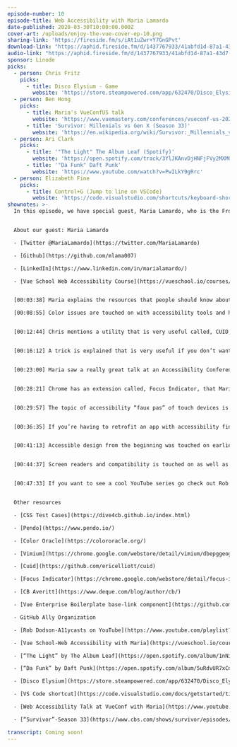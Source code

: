 ```yaml
---
episode-number: 10
episode-title: Web Accessibility with Maria Lamardo
date-published: 2020-03-30T10:00:00.000Z
cover-art: /uploads/enjoy-the-vue-cover-ep-10.png
sharing-link: 'https://fireside.fm/s/iAt1uZwr+Y7GnGPvt'
download-link: "https://aphid.fireside.fm/d/1437767933/41abfd1d-87a1-43d7-94d9-7fda3a5120e1/b5d3d549-40a3-4761-bdc0-2bd28803ef56.mp3\t"
audio-link: "https://aphid.fireside.fm/d/1437767933/41abfd1d-87a1-43d7-94d9-7fda3a5120e1/b5d3d549-40a3-4761-bdc0-2bd28803ef56.mp3\t"
sponsor: Linode
picks:
  - person: Chris Fritz
    picks:
      - title: Disco Elysium - Game
        website: 'https://store.steampowered.com/app/632470/Disco_Elysium/'
  - person: Ben Hong
    picks:
      - title: Maria's VueConfUS talk
        website: 'https://www.vuemastery.com/conferences/vueconf-us-2020'
      - title: 'Survivor: Millenials vs Gen X (Season 33)'
        website: 'https://en.wikipedia.org/wiki/Survivor:_Millennials_vs._Gen_X'
  - person: Ari Clark
    picks:
      - title: '"The Light" The Album Leaf (Spotify)'
        website: 'https://open.spotify.com/track/3YlJKAnvDjHNFjFVy2MXMG'
      - title: '"Da Funk" Daft Punk'
        website: 'https://www.youtube.com/watch?v=PwILkY9gRrc'
  - person: Elizabeth Fine
    picks:
      - title: Control+G (Jump to line on VSCode)
        website: 'https://code.visualstudio.com/shortcuts/keyboard-shortcuts-macos.pdf'
shownotes: >-
  In this episode, we have special guest, Maria Lamardo, who is the Front End Engineer at Pendo. She recently spoke at VueConf with Ben Hong and they were dressed in pink dinosaur outfits and Maria skated! Maria goes in depth about accessibility focus tools, and how she got into the Vue community, which is a passion of hers. Other topics brought up are color with accessibility, CUID, Vimium, and Focus Indicator.


  About our guest: Maria Lamardo

  - [Twitter @MariaLamardo](https://twitter.com/MariaLamardo)

  - [Github](https://github.com/mlama007)

  - [LinkedIn](https://www.linkedin.com/in/marialamardo/)

  - [Vue School Web Accessibility Course](https://vueschool.io/courses/web-accessibility-fundamentals)


  [00:03:38] Maria explains the resources that people should know about, tools, and techniques in the accessibility space. 

  [00:08:55] Color issues are touched on with accessibility tools and how to deal with it. An app called, “Color Oracle,” is brought up to help for the color impaired. 


  [00:12:44] Chris mentions a utility that is very useful called, CUID, which generates unique ideas.


  [00:16:12] A trick is explained that is very useful if you don’t want attributes to be passed and a Chrome extension called Vimium is mentioned.


  [00:23:00] Maria saw a really great talk at an Accessibility Conference by CB Averitt that you should check out.


  [00:28:21] Chrome has an extension called, Focus Indicator, that Maria says, “It’s really cute.” Hear what it does. 


  [00:29:57] The topic of accessibility “faux pas” of touch devices is discussed. 


  [00:36:35] If you’re having to retrofit an app with accessibility find out where you can start and where are places you can go to get easy wins. 


  [00:41:13] Accessible design from the beginning was touched on earlier, but now the discussion is on the bigger picture with layouts. 


  [00:44:37] Screen readers and compatibility is touched on as well as WCAG resources which have really good coding examples.


  [00:47:33] If you want to see a cool YouTube series go check out Rob Dodson’s “A11ycasts!” 


  Other resources

  - [CSS Test Cases](https://dive4cb.github.io/index.html)

  - [Pendo](https://www.pendo.io/)

  - [Color Oracle](https://colororacle.org/)

  - [Vimium](https://chrome.google.com/webstore/detail/vimium/dbepggeogbaibhgnhhndojpepiihcmeb?hl=en)

  - [Cuid](https://github.com/ericelliott/cuid)

  - [Focus Indicator](https://chrome.google.com/webstore/detail/focus-indicator/heeoeadndnhebmfebjccbhmccmaoedlf?hl=en-US)

  - [CB Averitt](https://www.deque.com/blog/author/cb/)

  - [Vue Enterprise Boilerplate base-link component](https://github.com/chrisvfritz/vue-enterprise-boilerplate/blob/master/src/components/_base-link.vue)

  - GitHub Ally Organization

  - [Rob Dodson-A11ycasts on YouTube](https://www.youtube.com/playlist?list=PLNYkxOF6rcICWx0C9LVWWVqvHlYJyqw7g)

  - [Vue School-Web Accessibility with Maria](https://vueschool.io/courses/web-accessibility-fundamentals)

  - [“The Light” by The Album Leaf](https://open.spotify.com/album/1nNiEgpGPe2Sxy9fCxlIYW?highlight=spotify:track:3YlJKAnvDjHNFjFVy2MXMG)

  - [“Da Funk” by Daft Punk](https://open.spotify.com/album/5uRdvUR7xCnHmUW8n64n9y?highlight=spotify:track:0MyY4WcN7DIfbSmp5yej5z)

  - [Disco Elysium](https://store.steampowered.com/app/632470/Disco_Elysium/)

  - [VS Code shortcut](https://code.visualstudio.com/docs/getstarted/tips-and-tricks)

  - [Web Accessibility Talk at VueConf with Maria](https://www.youtube.com/watch?v=mHubDB6DIfE)

  - [“Survivor”-Season 33](https://www.cbs.com/shows/survivor/episodes/33/)

transcript: Coming soon!
---
```

